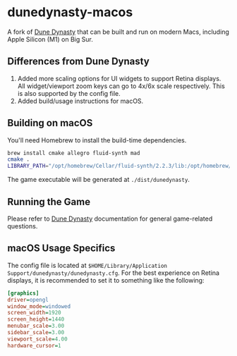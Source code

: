 # dunedynasty-macos
A fork of [Dune Dynasty](http://dunedynasty.sourceforge.net/) that can be built and run on modern Macs, including Apple Silicon (M1) on Big Sur.

## Differences from Dune Dynasty

1. Added more scaling options for UI widgets to support Retina displays. All widget/viewport zoom keys can go to 4x/6x scale respectively. This is also supported by the config file.
2. Added build/usage instructions for macOS.

## Building on macOS

You'll need Homebrew to install the build-time dependencies.

```bash
brew install cmake allegro fluid-synth mad
cmake .
LIBRARY_PATH="/opt/homebrew/Cellar/fluid-synth/2.2.3/lib:/opt/homebrew/Cellar/mad/0.15.1b/lib" make -j
```

The game executable will be generated at `./dist/dunedynasty`.

## Running the Game

Please refer to [Dune Dynasty](README_dd.txt) documentation for general game-related questions.

## macOS Usage Specifics

The config file is located at `$HOME/Library/Application Support/dunedynasty/dunedynasty.cfg`. For the best experience on Retina displays, it is recommended to set it to something like the following:

```ini
[graphics]
driver=opengl
window_mode=windowed
screen_width=1920
screen_height=1440
menubar_scale=3.00
sidebar_scale=3.00
viewport_scale=4.00
hardware_cursor=1
```
